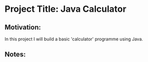 # Project Title:  Java Calculator

## Motivation: 
In this project I will build a basic 'calculator' programme using Java. <br />

## Notes: